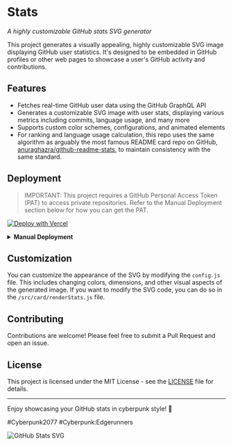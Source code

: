 # <i class="fa-brands fa-github fa-spin"></i>Stats<i class="fa-solid fa-chart-line fa-fade"></i>

*A highly customizable GitHub stats SVG generator*

This project generates a visually appealing, highly customizable SVG image displaying GitHub user statistics. It's designed to be embedded in GitHub profiles or other web pages to showcase a user's GitHub activity and contributions.

## Features

- Fetches real-time GitHub user data using the GitHub GraphQL API
- Generates a customizable SVG image with user stats, displaying various metrics including commits, language usage, and many more
- Supports custom color schemes, configurations, and animated elements
- For ranking and language usage calculation, this repo uses the same algorithm as arguably the most famous README card repo on GitHub, [anuraghazra/github-readme-stats](https://github.com/anuraghazra/github-readme-stats), to maintain consistency with the same standard.

## Deployment

> IMPORTANT: This project requires a GitHub Personal Access Token (PAT) to access private repositories. Refer to the Manual Deployment section below for how you can get the PAT.

[![Deploy with Vercel](https://vercel.com/button)](https://vercel.com/new/clone?repository-url=https%3A%2F%2Fgithub.com%2Fgh0stintheshe11%2Fstats-svg&env=GITHUB_TOKEN&envDescription=GitHub%20Personal%20Access%20Token%20required%20for%20the%20API&envLink=https%3A%2F%2Fgithub.com%2Fsettings%2Ftokens%2Fnew%3Fscopes%3Drepo%252Cuser&project-name=stats-svg&repository-name=stats-svg)

<details>
 <summary><b>Manual Deployment</b></summary>

#### 1. Fork and Prepare the Repository
1. Fork this repository to your GitHub account
2. [Create a Personal Access Token (PAT)](https://github.com/settings/tokens/new)
   - Set the token name (e.g., "stats-svg")
   - Select scopes: `repo` and `user`
   - Copy the generated token (you won't see it again so save it!)

#### 2. Deploy to Vercel
1. Visit [Vercel](https://vercel.com/)
2. Sign up/Log in with your GitHub account
3. From your Vercel dashboard:
   - Click `Add New...` → `Project`
   - Select the forked repository
   - Click `Import`

#### 3. Configure Environment Variables
1. In the project configuration screen:
   - Expand the `Environment Variables` section
   - Add a new variable:
     - Name: `GITHUB_TOKEN`
     - Value: Your GitHub PAT from step 1
2. Click `Deploy`

#### 4. Using Your Instance
- Once deployed, Vercel will provide you with a domain (e.g., `your-project.vercel.app`)
- You can use your instance by replacing the domain in the API URL:
  ```
  https://your-project.vercel.app/api/github-status?username=YOUR_GITHUB_USERNAME
  ```

#### Troubleshooting
- For issues, check Vercel's deployment logs or open an issue in this repository

</details>

## Customization

You can customize the appearance of the SVG by modifying the `config.js` file. This includes changing colors, dimensions, and other visual aspects of the generated image. If you want to modify the SVG code, you can do so in the `/src/card/renderStats.js` file.

## Contributing

Contributions are welcome! Please feel free to submit a Pull Request and open an issue.

## License

This project is licensed under the MIT License - see the [LICENSE](LICENSE) file for details.

---

Enjoy showcasing your GitHub stats in cyberpunk style! 🚀

#Cyberpunk2077 #Cyberpunk:Edgerunners

![GitHub Stats SVG](https://stats-svg.vercel.app/api/github-status?username=gh0stintheshe11)
